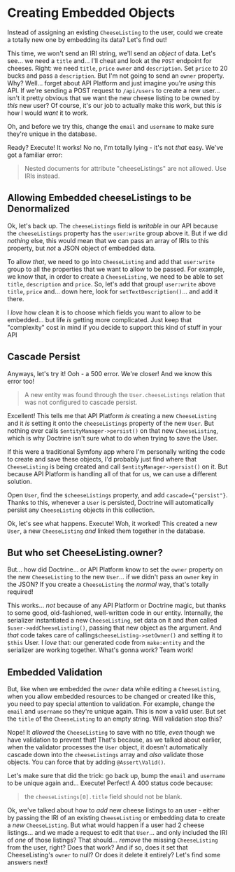 # Creating Embedded Objects

Instead of assigning an existing `CheeseListing` to the user, could we create a
totally new one by embedding its data? Let's find out!

This time, we won't send an IRI string, we'll send an *object* of data. Let's
see... we need a `title` and... I'll cheat and look at the `POST` endpoint for
cheeses. Right: we need `title`, `price` `owner` and `description`. Set `price`
to 20 bucks and pass a `description`. But I'm not going to send an `owner` property.
Why? Well... forget about API Platform and just imagine you're *using* this API.
If we're sending a POST request to `/api/users` to create a new user... isn't it
pretty obvious that we want the new cheese listing to be owned by *this* new user?
Of course, it's our job to actually make this *work*, but this *is* how I would
*want* it to work.

Oh, and before we try this, change the `email` and `username` to make sure they're
unique in the database.

Ready? Execute! It works! No no, I'm totally lying - it's not *that* easy. We've
got a familiar error:

> Nested documents for attribute "cheeseListings" are not allowed. Use IRIs instead.

## Allowing Embedded cheeseListings to be Denormalized

Ok, let's back up. The `cheeseListings` field is *writable* in our API because
the `cheeseListings` property has the `user:write` group above it. But if we
did *nothing* else, this would mean that we can pass an array of IRIs to this
property, but *not* a JSON object of embedded data.

To allow *that*, we need to go into `CheeseListing` and add that `user:write` group
to all the properties that we want to allow to be passed. For example, we know
that, in order to create a `CheeseListing`, we need to be able to set `title`,
`description` and `price`. So, let's add that group! `user:write` above `title`,
`price` and... down here, look for `setTextDescription()`... and add it there.

I *love* how clean it is to choose which fields you want to allow to be embedded...
but life *is* getting more complicated. Just keep that "complexity" cost in mind
if you decide to support this kind of stuff in your API

## Cascade Persist

Anyways, let's try it! Ooh - a 500 error. We're closer! And we know this error too!

> A new entity was found through the `User.cheeseListings` relation that was
> not configured to cascade persist.

Excellent! This tells me that API Platform *is* creating a new `CheeseListing`
and it *is* setting it onto the `cheeseListings` property of the new `User`. But
nothing ever calls `$entityManager->persist()` on that new `CheeseListing`, which
is why Doctrine isn't sure what to do when trying to save the User.

If this were a traditional Symfony app where I'm personally writing the code to
create and save these objects, I'd probably just find where that `CheeseListing`
is being created and call `$entityManager->persist()` on it. But because API
Platform is handling all of that for us, we can use a different solution.

Open `User`, find the `$cheeseListings` property, and add `cascade={"persist"}`.
Thanks to this, whenever a `User` is persisted, Doctrine will automatically
persist any `CheeseListing` objects in this collection.

Ok, let's see what happens. Execute! Woh, it worked! This created a new `User`,
a new `CheeseListing` *and* linked them together in the database.

## But who set CheeseListing.owner?

But... how did Doctrine... or API Platform know to set the `owner` property on
the new `CheeseListing` to the new `User`... if we didn't pass an `owner` key in
the JSON? If you create a `CheeseListing` the *normal* way, that's totally required!

This works... *not* because of any API Platform or Doctrine magic, but thanks
to some good, old-fashioned, well-written code in our entity. Internally, the
serializer instantiated a new `CheeseListing`, set data on it and *then* called
`$user->addCheeseListing()`, passing that new object as the argument. And *that*
code takes care of calling`$cheeseListing->setOwner()` and setting it to `$this`
User. I *love* that: our generated code from `make:entity` and the serializer
are working together. What's gonna work? Team work!

## Embedded Validation

But, like when we embedded the `owner` data while editing a `CheeseListing`, when
you allow embedded resources to be changed or created like this, you need to pay
special attention to validation. For example, change the `email` and `username`
so they're unique again. This is now a valid user. But set the `title` of the
`CheeseListing` to an empty string. Will validation stop this?

Nope! It *allowed* the `CheeseListing` to save with no title, *even* though we
have validation to prevent that! That's because, as we talked about earlier,
when the validator processes the `User` object, it doesn't automatically cascade
down into the `cheeseListings` array and *also* validate those objects. You can
force that by adding `@Assert\Valid()`.

Let's make sure that did the trick: go back up, bump the `email` and `username`
to be unique again and... Execute! Perfect! A 400 status code because:

> the `cheeseListings[0].title` field should not be blank.

Ok, we've talked about how to *add* new cheese listings to an user - either by
passing the IRI of an existing `CheeseListing` or embedding data to create a *new*
`CheeseListing`. But what would happen if a user had 2 cheese listings... and we
made a request to edit that `User`... and only included the IRI of *one* of those
listings? That should... *remove* the missing `CheeseListing` from the user, right?
Does that work? And if so, does it set that CheeseListing's `owner` to null? Or
does it delete it entirely? Let's find some answers next!
